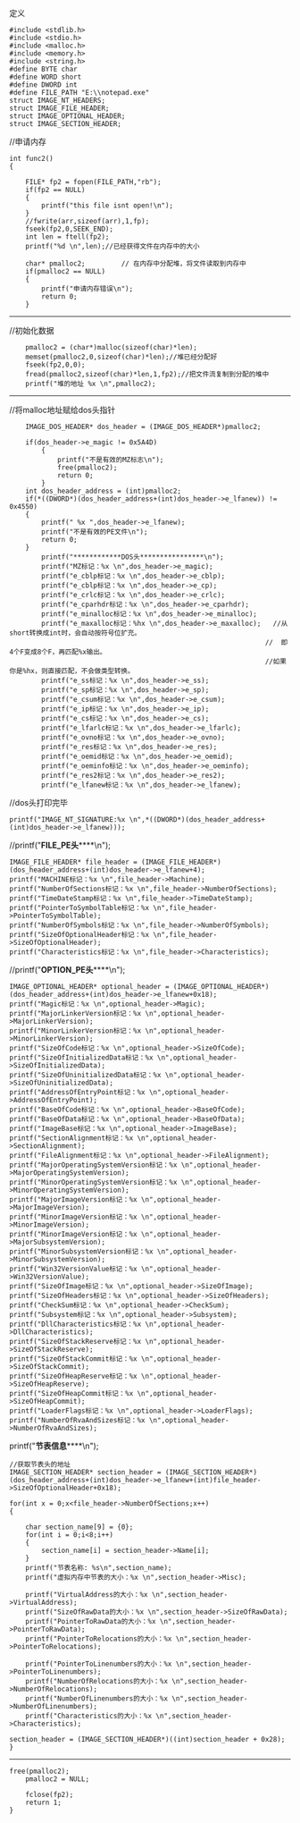 定义

	#include <stdlib.h>
	#include <stdio.h>
	#include <malloc.h>
	#include <memory.h>
	#include <string.h>
	#define BYTE char
	#define WORD short
	#define DWORD int
	#define FILE_PATH "E:\\notepad.exe"
	struct IMAGE_NT_HEADERS;
	struct IMAGE_FILE_HEADER;
	struct IMAGE_OPTIONAL_HEADER;
	struct IMAGE_SECTION_HEADER;



//申请内存

	int func2()
	{
	
		FILE* fp2 = fopen(FILE_PATH,"rb"); 
		if(fp2 == NULL)
		{
			printf("this file isnt open!\n");
		}
		//fwrite(arr,sizeof(arr),1,fp);
		fseek(fp2,0,SEEK_END);
		int len = ftell(fp2);
		printf("%d \n",len);//已经获得文件在内存中的大小

		char* pmalloc2;			// 在内存中分配堆，将文件读取到内存中
		if(pmalloc2 == NULL)
		{	
			printf("申请内存错误\n");
			return 0;
		}


---------------------
//初始化数据

		pmalloc2 = (char*)malloc(sizeof(char)*len);
		memset(pmalloc2,0,sizeof(char)*len);//堆已经分配好
		fseek(fp2,0,0);
		fread(pmalloc2,sizeof(char)*len,1,fp2);//把文件流复制到分配的堆中		
		printf("堆的地址 %x \n",pmalloc2);

--------------------
//将malloc地址赋给dos头指针


		IMAGE_DOS_HEADER* dos_header = (IMAGE_DOS_HEADER*)pmalloc2;
			
		if(dos_header->e_magic != 0x5A4D)
			{	
				printf("不是有效的MZ标志\n");
				free(pmalloc2);
				return 0;
			}
		int dos_header_address = (int)pmalloc2;
		if(*((DWORD*)(dos_header_address+(int)dos_header->e_lfanew)) != 0x4550)
		{
			printf(" %x ",dos_header->e_lfanew);
			printf("不是有效的PE文件\n");
			return 0;
		}
			printf("************DOS头****************\n");
			printf("MZ标记：%x \n",dos_header->e_magic);
			printf("e_cblp标记：%x \n",dos_header->e_cblp);
			printf("e_cblp标记：%x \n",dos_header->e_cp);
			printf("e_crlc标记：%x \n",dos_header->e_crlc);
			printf("e_cparhdr标记：%x \n",dos_header->e_cparhdr);
			printf("e_minalloc标记：%x \n",dos_header->e_minalloc);
			printf("e_maxalloc标记：%hx \n",dos_header->e_maxalloc);	//从short转换成int时，会自动按符号位扩充。
																	//	即4个F变成8个F，再匹配%x输出。
																	//如果你是%hx，则直接匹配，不会做类型转换。
			printf("e_ss标记：%x \n",dos_header->e_ss);
			printf("e_sp标记：%x \n",dos_header->e_sp);
			printf("e_csum标记：%x \n",dos_header->e_csum);
			printf("e_ip标记：%x \n",dos_header->e_ip);
			printf("e_cs标记：%x \n",dos_header->e_cs);
			printf("e_lfarlc标记：%x \n",dos_header->e_lfarlc);
			printf("e_ovno标记：%x \n",dos_header->e_ovno);
			printf("e_res标记：%x \n",dos_header->e_res);
			printf("e_oemid标记：%x \n",dos_header->e_oemid);	
			printf("e_oeminfo标记：%x \n",dos_header->e_oeminfo);
			printf("e_res2标记：%x \n",dos_header->e_res2);
			printf("e_lfanew标记：%x \n",dos_header->e_lfanew);


//dos头打印完毕
	
	printf("IMAGE_NT_SIGNATURE:%x \n",*((DWORD*)(dos_header_address+(int)dos_header->e_lfanew)));

//printf("************FILE_PE头****************\n");

	IMAGE_FILE_HEADER* file_header = (IMAGE_FILE_HEADER*)(dos_header_address+(int)dos_header->e_lfanew+4);
	printf("MACHINE标记：%x \n",file_header->Machine);
	printf("NumberOfSections标记：%x \n",file_header->NumberOfSections);
	printf("TimeDateStamp标记：%x \n",file_header->TimeDateStamp);
	printf("PointerToSymbolTable标记：%x \n",file_header->PointerToSymbolTable);
	printf("NumberOfSymbols标记：%x \n",file_header->NumberOfSymbols);
	printf("SizeOfOptionalHeader标记：%x \n",file_header->SizeOfOptionalHeader);
	printf("Characteristics标记：%x \n",file_header->Characteristics);

//printf("************OPTION_PE头****************\n");

	IMAGE_OPTIONAL_HEADER* optional_header = (IMAGE_OPTIONAL_HEADER*)(dos_header_address+(int)dos_header->e_lfanew+0x18);
	printf("Magic标记：%x \n",optional_header->Magic);
	printf("MajorLinkerVersion标记：%x \n",optional_header->MajorLinkerVersion);
	printf("MinorLinkerVersion标记：%x \n",optional_header->MinorLinkerVersion);
	printf("SizeOfCode标记：%x \n",optional_header->SizeOfCode);
	printf("SizeOfInitializedData标记：%x \n",optional_header->SizeOfInitializedData);
	printf("SizeOfUninitializedData标记：%x \n",optional_header->SizeOfUninitializedData);
	printf("AddressOfEntryPoint标记：%x \n",optional_header->AddressOfEntryPoint);
	printf("BaseOfCode标记：%x \n",optional_header->BaseOfCode);
	printf("BaseOfData标记：%x \n",optional_header->BaseOfData);
	printf("ImageBase标记：%x \n",optional_header->ImageBase);
	printf("SectionAlignment标记：%x \n",optional_header->SectionAlignment);
	printf("FileAlignment标记：%x \n",optional_header->FileAlignment);
	printf("MajorOperatingSystemVersion标记：%x \n",optional_header->MajorOperatingSystemVersion);
	printf("MinorOperatingSystemVersion标记：%x \n",optional_header->MinorOperatingSystemVersion);
	printf("MajorImageVersion标记：%x \n",optional_header->MajorImageVersion);
	printf("MinorImageVersion标记：%x \n",optional_header->MinorImageVersion);
	printf("MinorImageVersion标记：%x \n",optional_header->MajorSubsystemVersion);
	printf("MinorSubsystemVersion标记：%x \n",optional_header->MinorSubsystemVersion);
	printf("Win32VersionValue标记：%x \n",optional_header->Win32VersionValue);
	printf("SizeOfImage标记：%x \n",optional_header->SizeOfImage);
	printf("SizeOfHeaders标记：%x \n",optional_header->SizeOfHeaders);
	printf("CheckSum标记：%x \n",optional_header->CheckSum);
	printf("Subsystem标记：%x \n",optional_header->Subsystem);
	printf("DllCharacteristics标记：%x \n",optional_header->DllCharacteristics);
	printf("SizeOfStackReserve标记：%x \n",optional_header->SizeOfStackReserve);
	printf("SizeOfStackCommit标记：%x \n",optional_header->SizeOfStackCommit);
	printf("SizeOfHeapReserve标记：%x \n",optional_header->SizeOfHeapReserve);
	printf("SizeOfHeapCommit标记：%x \n",optional_header->SizeOfHeapCommit);
	printf("LoaderFlags标记：%x \n",optional_header->LoaderFlags);
	printf("NumberOfRvaAndSizes标记：%x \n",optional_header->NumberOfRvaAndSizes);

printf("************节表信息****************\n");

	//获取节表头的地址
	IMAGE_SECTION_HEADER* section_header = (IMAGE_SECTION_HEADER*)(dos_header_address+(int)dos_header->e_lfanew+(int)file_header->SizeOfOptionalHeader+0x18);
	
	for(int x = 0;x<file_header->NumberOfSections;x++)
	{
	
		char section_name[9] = {0};
		for(int i = 0;i<8;i++)
		{
			section_name[i] = section_header->Name[i];
		}
		printf("节表名称: %s\n",section_name);
		printf("虚拟内存中节表的大小：%x \n",section_header->Misc);

		printf("VirtualAddress的大小：%x \n",section_header->VirtualAddress);
		printf("SizeOfRawData的大小：%x \n",section_header->SizeOfRawData);
		printf("PointerToRawData的大小：%x \n",section_header->PointerToRawData);
		printf("PointerToRelocations的大小：%x \n",section_header->PointerToRelocations);
		
		printf("PointerToLinenumbers的大小：%x \n",section_header->PointerToLinenumbers);
		printf("NumberOfRelocations的大小：%x \n",section_header->NumberOfRelocations);
		printf("NumberOfLinenumbers的大小：%x \n",section_header->NumberOfLinenumbers);
		printf("Characteristics的大小：%x \n",section_header->Characteristics);

	section_header = (IMAGE_SECTION_HEADER*)((int)section_header + 0x28);
	}
	

-------------

	free(pmalloc2);
		pmalloc2 = NULL;

		fclose(fp2);
		return 1;
	}

